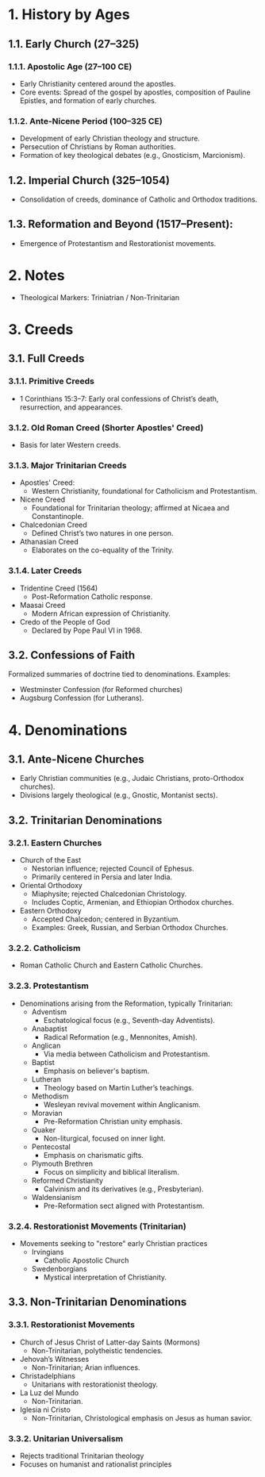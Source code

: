 # 1. History by Ages

## 1.1. Early Church (27–325)

### 1.1.1. Apostolic Age (27–100 CE)

- Early Christianity centered around the apostles.
- Core events: Spread of the gospel by apostles, composition of Pauline Epistles, and formation of early churches.

### 1.1.2. Ante-Nicene Period (100–325 CE)

- Development of early Christian theology and structure.
- Persecution of Christians by Roman authorities.
- Formation of key theological debates (e.g., Gnosticism, Marcionism).

## 1.2. Imperial Church (325–1054)

- Consolidation of creeds, dominance of Catholic and Orthodox traditions.

## 1.3. Reformation and Beyond (1517–Present):

- Emergence of Protestantism and Restorationist movements.

# 2. Notes
- Theological Markers: Triniatrian / Non-Trinitarian

# 3. Creeds

## 3.1. Full Creeds

### 3.1.1. Primitive Creeds
    
- 1 Corinthians 15:3–7: Early oral confessions of Christ’s death, resurrection, and appearances.

### 3.1.2. Old Roman Creed (Shorter Apostles' Creed)
    
- Basis for later Western creeds.

### 3.1.3. Major Trinitarian Creeds
    
- Apostles' Creed:
	- Western Christianity, foundational for Catholicism and Protestantism.
- Nicene Creed
	- Foundational for Trinitarian theology; affirmed at Nicaea and Constantinople.
- Chalcedonian Creed
	- Defined Christ’s two natures in one person.
- Athanasian Creed
	- Elaborates on the co-equality of the Trinity.

### 3.1.4. Later Creeds
    
- Tridentine Creed (1564)
	- Post-Reformation Catholic response.
- Maasai Creed
	- Modern African expression of Christianity.
- Credo of the People of God
	- Declared by Pope Paul VI in 1968.

## 3.2. Confessions of Faith

Formalized summaries of doctrine tied to denominations. Examples:

- Westminster Confession (for Reformed churches)
- Augsburg Confession (for Lutherans).

# 4. Denominations

## 3.1. Ante-Nicene Churches

- Early Christian communities (e.g., Judaic Christians, proto-Orthodox churches).
- Divisions largely theological (e.g., Gnostic, Montanist sects).

## 3.2. Trinitarian Denominations

### 3.2.1. Eastern Churches

- Church of the East
    - Nestorian influence; rejected Council of Ephesus.
    - Primarily centered in Persia and later India.
- Oriental Orthodoxy
    - Miaphysite; rejected Chalcedonian Christology.
    - Includes Coptic, Armenian, and Ethiopian Orthodox churches.
- Eastern Orthodoxy
    - Accepted Chalcedon; centered in Byzantium.
    - Examples: Greek, Russian, and Serbian Orthodox Churches.

### 3.2.2. Catholicism

- Roman Catholic Church and Eastern Catholic Churches.

### 3.2.3. Protestantism

- Denominations arising from the Reformation, typically Trinitarian:
    - Adventism
	    - Eschatological focus (e.g., Seventh-day Adventists).
    - Anabaptist
	    - Radical Reformation (e.g., Mennonites, Amish).
    - Anglican
	    - Via media between Catholicism and Protestantism.
    - Baptist
	    - Emphasis on believer's baptism.
    - Lutheran
	    - Theology based on Martin Luther’s teachings.
    - Methodism
	    - Wesleyan revival movement within Anglicanism.
    - Moravian
	    - Pre-Reformation Christian unity emphasis.
    - Quaker
	    - Non-liturgical, focused on inner light.
    - Pentecostal
	    - Emphasis on charismatic gifts.
    - Plymouth Brethren
	    - Focus on simplicity and biblical literalism.
    - Reformed Christianity
	    - Calvinism and its derivatives (e.g., Presbyterian).
    - Waldensianism
	    - Pre-Reformation sect aligned with Protestantism.

### 3.2.4. Restorationist Movements (Trinitarian)

- Movements seeking to "restore" early Christian practices
    - Irvingians
	    - Catholic Apostolic Church
    - Swedenborgians
	    - Mystical interpretation of Christianity.

## 3.3. Non-Trinitarian Denominations

### 3.3.1. Restorationist Movements

- Church of Jesus Christ of Latter-day Saints (Mormons)
	- Non-Trinitarian, polytheistic tendencies.
- Jehovah’s Witnesses
	- Non-Trinitarian; Arian influences.
- Christadelphians
	- Unitarians with restorationist theology.
- La Luz del Mundo
	- Non-Trinitarian.
- Iglesia ni Cristo
	- Non-Trinitarian, Christological emphasis on Jesus as human savior.

### 3.3.2. Unitarian Universalism

- Rejects traditional Trinitarian theology
- Focuses on humanist and rationalist principles